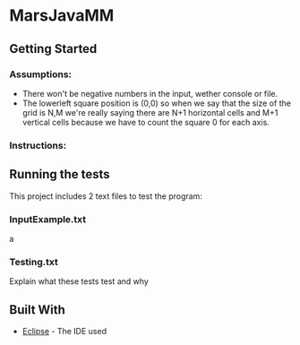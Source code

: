 # MarsJavaMM

## Getting Started

### Assumptions:
- There won't be negative numbers in the input, wether console or file.
- The lowerleft square position is (0,0) so when we say that the size of the grid is N,M we're really saying there are N+1 horizontal cells and M+1 vertical cells because we have to count the square 0 for each axis.

### Instructions:


## Running the tests

This project includes 2 text files to test the program:

### InputExample.txt

a

### Testing.txt

Explain what these tests test and why

## Built With
* [Eclipse](https://www.eclipse.org/) - The IDE used



